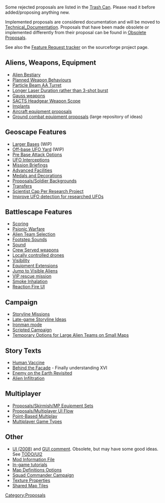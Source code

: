 Some rejected proposals are listed in the [Trash
Can](Trash_Can "wikilink"). Please read it before added/proposing
anything new.

Implemented proposals are considered documentation and will be moved to
[Technical_Documentation](Technical_Documentation "wikilink"). Proposals
that have been made obsolete or implemented differently from their
proposal can be found in [Obsolete
Proposals](Proposals/Obsolete_Proposals "wikilink").

See also the [Feature Request
tracker](http://sourceforge.net/tracker/?group_id=157793&atid=805245) on
the sourceforge project page.

## Aliens, Weapons, Equipment

- [Alien Bestiary](Proposals/Alien_Bestiary "wikilink")
- [Planned Weapon
  Behaviours](Proposals/Planned_Weapon_Behaviours "wikilink")
- [Particle Beam AA
  Turret](Proposals/Particle_Beam_AA_Turret "wikilink")
- [Longer Laser Duration rather than 3-shot
  burst](Gameplay_Proposals/Laser_Effect "wikilink")
- [Gauss weapons](Gameplay_Proposals/Gauss_weapons "wikilink")
- [SACTS Headgear Weapon
  Scope](Proposals/SACTS_Headgear_Weapon_Scope "wikilink")
- [Implants](Proposals/Implants "wikilink")
- [Aircraft equipment proposals](Aircraft_Equipment/Proposed "wikilink")
- [Ground combat equipment proposals](Equipment/Proposed "wikilink")
  (large repository of ideas)

## Geoscape Features

- [Larger Bases](Proposals/Larger_Bases "wikilink") (WIP)
- [Off-base UFO Yard](Proposals/Off-base_UFO_Yards "wikilink") (WIP)
- [Pre Base Attack
  Options](Gameplay_Proposals/Pre_Base_Attack_Options "wikilink")
- [UFO Interceptions](Gameplay_Proposals/UFO_Interceptions "wikilink")
- [Mission Briefings](Gameplay_Proposals/Mission_Briefings "wikilink")
- [Advanced Facilities](Proposals/Advanced_Facilities "wikilink")
- [Medals and Decorations](Proposals/Medals_and_Decorations "wikilink")
- [Proposals/Soldier
  Backgrounds](Proposals/Soldier_Backgrounds "wikilink")
- [Transfers](Gameplay_Proposals/Transfers "wikilink")
- [Scientist Cap Per Research
  Project](Gameplay_Proposals/Scientist_Cap_Per_Research_Project "wikilink")
- [Improve UFO detection for researched
  UFOs](Proposals/Improve_UFO_detection_for_researched_UFOs "wikilink")

## Battlescape Features

- [Scoring](Gameplay_Proposals/Scoring "wikilink")
- [Psionic Warfare](Gameplay_Proposals/Psionic_warfare "wikilink")
- [Alien Team Selection](Proposals/Alien_Team_Selection "wikilink")
- [Footstep Sounds](Proposals/Sound/Footstep_Sounds "wikilink")
- [Sound](Sound "wikilink")
- [Crew Served weapons](Crew_Served_weapons "wikilink")
- [Locally controlled drones](Locally_controlled_drones "wikilink")
- [Visibility](Gameplay_Proposals/Visibility "wikilink")
- [Equipment
  Extensions](Gameplay_Proposals/Equipment_Extensions "wikilink")
- [Jump to Visible
  Aliens](Gameplay_Proposals/Jump_to_Visible_Aliens "wikilink")
- [VIP rescue mission](Gameplay_Proposals/VIP_rescue_mission "wikilink")
- [Smoke Inhalation](Proposals/Smoke_Inhalation "wikilink")
- [Reaction Fire UI](Proposals/Reaction_Fire_UI "wikilink")

## Campaign

- [Storyline Missions](Storyline_Missions "wikilink")
- [Late-game Storyline Ideas](Proposals/Late_Storyline_Ideas "wikilink")
- [Ironman mode](Proposals/Ironman "wikilink")
- [Scripted Campaign](Proposals/Scripted_Campaign "wikilink")
- [Temporary Options for Large Alien Teams on Small
  Maps](Proposals/Temporary_Options_for_Large_Alien_Teams_on_Small_Maps "wikilink")

## Story Texts

- [Human Vaccine](Proposals/Human_Vaccine "wikilink")
- [Behind the Facade](Proposals/Behind_the_Facade "wikilink") - Finally
  understanding XVI
- [Enemy on the Earth
  Revisited](Proposals/Enemy_on_the_Earth_Revisited "wikilink")
- [Alien Infiltration](Proposals/Alien_Infiltration "wikilink")

## Multiplayer

- [Proposals/Skirmish/MP Equipment
  Sets](Proposals/Skirmish/MP_Equipment_Sets "wikilink")
- [Proposals/Multiplayer UI
  Flow](Proposals/Multiplayer_UI_Flow "wikilink")
- [Point-Based
  Multiplay](Gameplay_Proposals/PointBasedMultiplay "wikilink")
- [Multiplayer Game
  Types](Gameplay_Proposals/Multiplayer_Game_Types "wikilink")

## Other

- [UI (2008)](Proposals/UI_(2008) "wikilink") and [GUI
  comment](Proposals/GUI_comment "wikilink"). Obsolete, but may have
  some good ideas. See [TODO/UI2](TODO/UI2 "wikilink")
- [Mod Information File](Proposals/Mod_Information_File "wikilink")
- [In-game tutorials](Proposals/Tutorials "wikilink")
- [Map Definitions
  Options](Proposals/Map_Definitions_Options "wikilink")
- [Squad Commander
  Campaign](Gameplay_Proposals/Game_Mode/Squad_Commander_Campaign "wikilink")
- [Texture Properties](Proposals/Texture_Properties "wikilink")
- [Shared Map Tiles](Proposals/Shared_Map_Tiles "wikilink")

[Category:Proposals](Category:Proposals "wikilink")